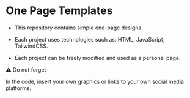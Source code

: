 # One Page Templates

- This repository contains simple one-page designs.

- Each project uses technologies such as: HTML, JavaScript, TailwindCSS.

- Each project can be freely modified and used as a personal page.

:warning: Do not forget

In the code, insert your own graphics or links to your own social media platforms.